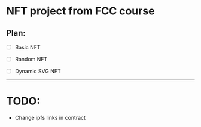 # NFT project from FCC course

## Plan:

-   [ ] Basic NFT

-   [ ] Random NFT

-   [ ] Dynamic SVG NFT

---

# TODO:

-   Change ipfs links in contract
